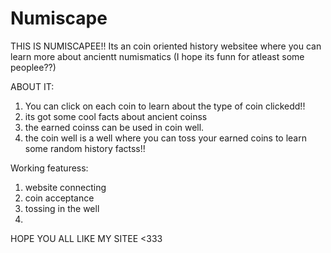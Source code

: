 # Numiscape

THIS IS NUMISCAPEE!!
Its an coin oriented history websitee where you can learn more about ancientt numismatics (I hope its funn for atleast some peoplee??)

ABOUT IT: 
1. You can click on each coin to learn about the type of coin clickedd!!
2. its got some cool facts about ancient coinss
3. the earned coinss can be used in coin well.
4. the coin well is a well where you can toss your earned coins to learn some random history factss!!

Working featuress:
1. website connecting
2. coin acceptance
3. tossing in the well
4. 


HOPE YOU ALL LIKE MY SITEE <333
